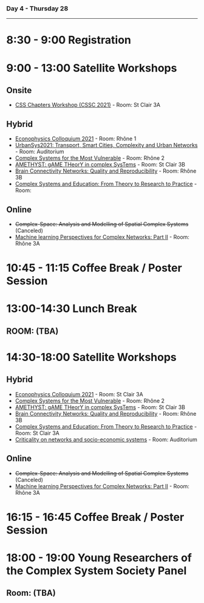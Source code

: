 ### Day 4 - Thursday 28

-----

# 8:30 - 9:00 Registration

# 9:00 - 13:00 Satellite Workshops

## Onsite
* [CSS Chapters Workshop (CSSC 2021)](https://compsysfrance.wixsite.com/chapters) - Room: St Clair 3A

## Hybrid
* [Econophysics Colloquium 2021](https://econophysics.ihu.gr/ec2021/) - Room: Rhône 1  
* [UrbanSys2021: Transport, Smart Cities, Complexity and Urban Networks](https://urbansys2021.ifisc.uib-csic.es) - Room: Auditorium  
* [Complex Systems for the Most Vulnerable](https://cs4v21.weebly.com/) - Room: Rhône 2  
* [AMETHYST: gAME THeorY in complex SysTems](https://amethyst2021.weebly.com) - Room: St Clair 3B  
* [Brain Connectivity Networks: Quality and Reproducibility](https://q-func.github.io/workshopCCS21-brain-connectivity/) - Room: Rhône 3B  
* [Complex Systems and Education: From Theory to Research to Practice](https://mkoopmans.wixsite.com/ccs-2021-education) - Room:   

## Online
* ~~Complex-Space: Analysis and Modelling of Spatial Complex Systems~~ (Canceled) 
* [Machine learning Perspectives for Complex Networks: Part II](https://sites.google.com/view/ccs2021-ml-network) - Room: Rhône 3A

# 10:45 - 11:15 Coffee Break / Poster Session 

# 13:00-14:30 Lunch Break
## ROOM: (TBA) 

# 14:30-18:00 Satellite Workshops

## Hybrid
* [Econophysics Colloquium 2021](https://econophysics.ihu.gr/ec2021/) - Room: St Clair 3A  
* [Complex Systems for the Most Vulnerable](https://cs4v21.weebly.com/) - Room: Rhône 2   
* [AMETHYST: gAME THeorY in complex SysTems](https://amethyst2021.weebly.com) - Room: St Clair 3B  
* [Brain Connectivity Networks: Quality and Reproducibility](https://q-func.github.io/workshopCCS21-brain-connectivity/) - Room: Rhône 3B  
* [Complex Systems and Education: From Theory to Research to Practice](https://mkoopmans.wixsite.com/ccs-2021-education) - Room: St Clair 3A  
* [Criticality on networks and socio-economic systems](https://yerali.github.io/criticalitysystems2/) - Room: Auditorium  

## Online
* ~~Complex-Space: Analysis and Modelling of Spatial Complex Systems~~ (Canceled) 
* [Machine learning Perspectives for Complex Networks: Part II](https://sites.google.com/view/ccs2021-ml-network) - Room: Rhône 3A

# 16:15 - 16:45 Coffee Break / Poster Session 

# 18:00 - 19:00 Young Researchers of the Complex System Society Panel
## Room: (TBA)
